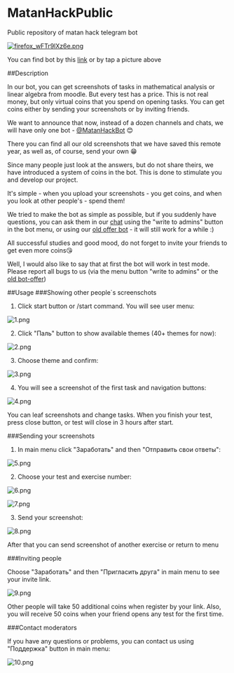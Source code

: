 # MatanHackPublic
 Public repository of matan hack telegram bot

[![firefox_wFTr9lXz6e.png](readme_files/logo.png)](https://t.me/MatanHackBot)

You can find bot by this [link](https://t.me/MatanHackBot) or by tap a picture above

##Description

In our bot, you can get screenshots of tasks in mathematical analysis or linear algebra from moodle. 
But every test has a price. This is not real money, but only virtual coins that you spend on opening tasks. You can get coins either by sending your screenshots or by inviting friends.

We want to announce that now, instead of a dozen channels and chats, we will have only one bot - 
[@MatanHackBot](https://t.me/MatanHackBot) 😊

There you can find all our old screenshots that we have saved this remote year, as well as, of course, 
send your own 😁

Since many people just look at the answers, but do not share theirs, we have introduced a system of 
coins in the bot. This is done to stimulate you and develop our project.

It's simple - when you upload your screenshots - you get coins, and when you look at other people's - 
spend them!

We tried to make the bot as simple as possible, but if you suddenly have questions, you can ask them 
in our [chat](https://t.me/joinchat/SJxTqarixuOn_sOx) using the "write to admins" button in the bot 
menu, or using our [old offer bot](http://t.me/Predlozhka4Bot) - it will still work for a while :)

All successful studies and good mood, do not forget to invite your friends to get even more coins😘

Well, I would also like to say that at first the bot will work in test mode. Please report all bugs 
to us (via the menu button "write to admins" or the [old bot-offer](http://t.me/Predlozhka4Bot))

##Usage
###Showing other people`s screenschots
1) Click start button or /start command. You will see user menu:

![1.png](readme_files/1.png)

2) Click "Паль" button to show available themes (40+ themes for now):

![2.png](readme_files/2.png)

3) Choose theme and confirm:

![3.png](readme_files/3.png)

4) You will see a screenshot of the first task and navigation buttons:

![4.png](readme_files/4.png)

You can leaf screenshots and change tasks. 
When you finish your test, press close button, or test will close in 3 hours after start.

###Sending your screenshots

1) In main menu click "Заработать" and then "Отправить свои ответы":

![5.png](readme_files/5.png)

2) Choose your test and exercise number:

![6.png](readme_files/6.png)

![7.png](readme_files/7.png)

3) Send your screenshot:

![8.png](readme_files/8.png)

After that you can send screenshot of another exercise or return to menu

###Inviting people

Choose "Заработать" and then "Пригласить друга" in main menu to see your invite link. 

![9.png](readme_files/9.png)

Other people will take 50 additional coins when register by your link. Also, you will receive 50 coins when your friend opens any test for the first time.

###Contact moderators

If you have any questions or problems, you can contact us using "Поддержка"  button in main menu:

![10.png](readme_files/10.png)